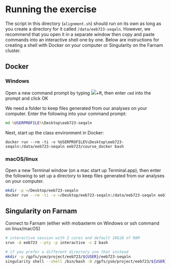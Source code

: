 
# Running the exercise

The script in this directory (`alignment.sh`) should run on its own as long as you create a directory for it called `/data/eeb723-seqaln`. However, we recommend that you open it in a separate window then copy and paste commands into an interactive shell one by one. Below are instructions for creating a shell with Docker on your computer or Singularity on the Farnam cluster.

## Docker

### Windows

Open a new command prompt by typing <kbd><img src=http://i.stack.imgur.com/B8Zit.png></kbd>+<kbd>R</kbd>, then enter `cmd` into the prompt and click OK


We need a folder to keep files generated from our analyses on your computer. Enter the following into your command prompt:

``` cmd
md %USERPROFILE%\Desktop\eeb723-seqaln
```

Next, start up the class environment in Docker:

```
docker run --rm -ti -v %USERPROFILE%\Desktop\eeb723-seqaln:/data/eeb723-seqaln eeb723/course_docker bash
```


### macOS/linux

Open a new Terminal window (on a mac start up Terminal.app), then enter the following to set up a directory to keep files generated from our analyses on your computer.

``` bash
mkdir -p ~/Desktop/eeb723-seqaln
docker run --rm -ti -v ~/Desktop/eeb723-seqaln:/data/eeb723-seqaln eeb723/course_docker bash
```


## Singularity on Farnam

Connect to Farnam (either with mobaxterm on Windows or ssh command on linux/macOS)

``` bash
# interactive session with 2 cores and default 10GiB of RAM
srun -A eeb723 --pty -p interactive -c 2 bash

# if you prefer a different directory use that instead
mkdir -p /gpfs/ysm/project/eeb723/${USER}/eeb723-seqaln
singularity shell --shell /bin/bash -B /gpfs/ysm/project/eeb723/${USER}/eeb723-seqaln:/data/eeb723-seqaln docker://eeb723/course_docker
```
 
